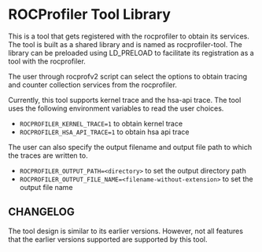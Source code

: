 # ROCProfiler Tool Library

This is a tool that gets registered with the
rocprofiler to obtain its services.
The tool is built as a shared library and is named as
rocprofiler-tool.
The library can be preloaded using LD_PRELOAD
to facilitate its registration as a tool
with the rocprofiler.

The user through rocprofv2 script can select the
options to obtain tracing and counter collection
services from the rocprofiler.

Currently, this tool supports kernel trace and the
hsa-api trace.
The tool uses the following environment variables
to read the user choices.

- `ROCPROFILER_KERNEL_TRACE=1` to obtain kernel trace
- `ROCPROFILER_HSA_API_TRACE=1` to obtain hsa api trace

The user can also specify the output filename and output file path
to which the traces are written to.

- `ROCPROFILER_OUTPUT_PATH=<directory>` to set the output directory path
- `ROCPROFILER_OUTPUT_FILE_NAME=<filename-without-extension>` to set the output file name

## CHANGELOG

The tool design is similar to its earlier versions.
However, not all features that the earlier versions supported are supported by
this tool.
